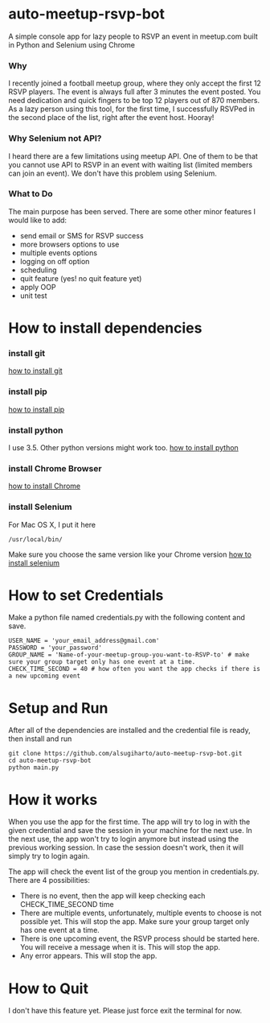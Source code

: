 # auto-meetup-rsvp-bot

A simple console app for lazy people to RSVP an event in meetup.com built in Python and Selenium using Chrome

### Why

I recently joined a football meetup group, where they only accept the first 12 RSVP players.
The event is always full after 3 minutes the event posted. You need dedication and quick fingers to be top 12 players out of 870 members.
As a lazy person using this tool, for the first time, I successfully RSVPed in the second place of the list, right after the event host. Hooray!

### Why Selenium not API?

I heard there are a few limitations using meetup API.
One of them to be that you cannot use API to RSVP in an event with waiting list (limited members can join an event).
We don't have this problem using Selenium.

### What to Do

The main purpose has been served.
There are some other minor features I would like to add:
- send email or SMS for RSVP success
- more browsers options to use
- multiple events options
- logging on off option
- scheduling
- quit feature (yes! no quit feature yet)
- apply OOP
- unit test

# How to install dependencies

### install git
[how to install git](https://git-scm.com/book/en/v2/Getting-Started-Installing-Git)

### install pip
[how to install pip](https://pip.pypa.io/en/stable/installing/)

### install python
I use 3.5. Other python versions might work too.
[how to install python](https://www.python.org/downloads/release/python-354)

### install Chrome Browser
[how to install Chrome](https://support.google.com/chrome/answer/95346?co=GENIE.Platform%3DDesktop&hl=en)

### install Selenium
For Mac OS X, I put it here
```shell
/usr/local/bin/
```
Make sure you choose the same version like your Chrome version
[how to install selenium](https://selenium-python.readthedocs.io/installation.html)

# How to set Credentials
Make a python file named credentials.py with the following content and save.
```shell
USER_NAME = 'your_email_address@gmail.com'
PASSWORD = 'your_password'
GROUP_NAME = 'Name-of-your-meetup-group-you-want-to-RSVP-to' # make sure your group target only has one event at a time.
CHECK_TIME_SECOND = 40 # how often you want the app checks if there is a new upcoming event
```


# Setup and Run
After all of the dependencies are installed and the credential file is ready, then install and run
```shell
git clone https://github.com/alsugiharto/auto-meetup-rsvp-bot.git
cd auto-meetup-rsvp-bot
python main.py
```

# How it works

When you use the app for the first time. 
The app will try to log in with the given credential and save the session in your machine for the next use.
In the next use, the app won't try to login anymore but instead using the previous working session. 
In case the session doesn't work, then it will simply try to login again.

The app will check the event list of the group you mention in credentials.py.
There are 4 possibilities:
- There is no event, then the app will keep checking each CHECK_TIME_SECOND time
- There are multiple events, unfortunately, multiple events to choose is not possible yet. This will stop the app. Make sure your group target only has one event at a time.
- There is one upcoming event, the RSVP process should be started here. You will receive a message when it is. This will stop the app.
- Any error appears. This will stop the app.


# How to Quit
I don't have this feature yet. Please just force exit the terminal for now.
